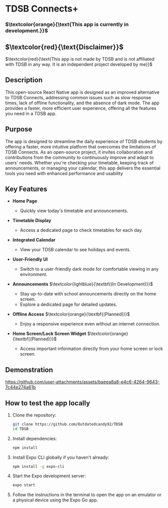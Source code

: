 # TDSB Connects+

### $\textcolor{orange}{\text{This app is currently in development.}}$
## $\textcolor{red}{\text{Disclaimer}}$

$\textcolor{red}{\text{This app is not made by TDSB and is not affiliated with TDSB in any way. It is an independent project developed by me}}$
## Description

This open-source React Native app is designed as an improved alternative to TDSB Connects, addressing common issues such as slow response times, lack of offline functionality, and the absence of dark mode. The app provides a faster, more efficient user experience, offering all the features you need in a TDSB app.

## Purpose

The app is designed to streamline the daily experience of TDSB students by offering a faster, more intuitive platform that overcomes the limitations of TDSB Connects. As an open-source project, it invites collaboration and contributions from the community to continuously improve and adapt to users' needs. Whether you're checking your timetable, keeping track of announcements, or managing your calendar, this app delivers the essential tools you need with enhanced performance and usability

## Key Features

- **Home Page**
    - Quickly view today's timetable and announcements.

- **Timetable Display**
    - Access a dedicated page to check timetables for each day.

- **Integrated Calendar**
    - View your TDSB calendar to see holidays and events.

- **User-Friendly UI**
    - Switch to a user-friendly dark mode for comfortable viewing in any environment.

- **Announcements** $\textcolor{lightblue}{\textbf{(In Development)}}$
    - Stay up-to-date with school announcements directly on the home screen.
    - Explore a dedicated page for detailed updates.

- **Offline Access** $\textcolor{orange}{\textbf{(Planned)}}$
    - Enjoy a responsive experience even without an internet connection.

- **Home Screen/Lock Screen Widget** $\textcolor{orange}{\textbf{(Planned)}}$
    - Access important information directly from your home screen or lock screen.

## Demonstration

https://github.com/user-attachments/assets/baeea8a8-e4c6-4264-9643-7c44e274a61b

## How to test the app locally

1. Clone the repository:
     ```sh
     git clone https://github.com/Outdatedcandy92/TDSB
     cd TDSB
     ```

2. Install dependencies:
     ```sh
     npm install
     ```

3. Install Expo CLI globally if you haven't already:
     ```sh
     npm install -g expo-cli
     ```

4. Start the Expo development server:
     ```sh
     expo start
     ```

5. Follow the instructions in the terminal to open the app on an emulator or a physical device using the Expo Go app.